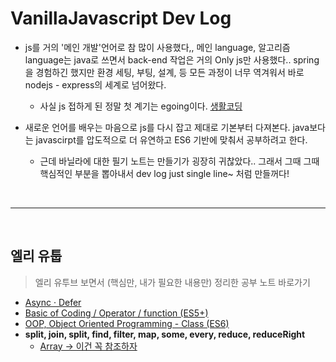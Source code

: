 # VanillaJavascript Dev Log

- js를 거의 '메인 개발'언어로 참 많이 사용했다,, 메인 language, 알고리즘 language는 java로 쓰면서 back-end 작업은 거의 Only js만 사용했다.. spring을 경험하긴 했지만 환경 세팅, 부팅, 설계, 등 모든 과정이 너무 역겨워서 바로 nodejs - express의 세계로 넘어왔다. 
    - 사실 js 접하게 된 정말 첫 계기는 egoing이다. [생활코딩](https://opentutorials.org/course/1)

- 새로운 언어를 배우는 마음으로 js를 다시 잡고 제대로 기본부터 다져본다. java보다는 javascirpt를 압도적으로 더 유연하고 ES6 기반에 맞춰서 공부하려고 한다. 
    - 근데 바닐라에 대한 필기 노트는 만들기가 굉장히 귀찮았다.. 그래서 그때 그때 핵심적인 부분을 뽑아내서 dev log just single line~ 처럼 만들꺼다! 


</br>

------------

</br>

## 엘리 유툽

> 엘리 유투브 보면서 (핵심만, 내가 필요한 내용만) 정리한 공부 노트 바로가기 

- [Async · Defer](https://github.com/Nuung/all-about-javascript/blob/master/note/%EC%97%98%EB%A6%AC%EC%9C%A0%ED%88%BD/class2.md)
- [Basic of Coding / Operator / function (ES5+)](https://github.com/Nuung/all-about-javascript/blob/master/note/%EC%97%98%EB%A6%AC%EC%9C%A0%ED%88%BD/class4.md)
- [OOP, Object Oriented Programming - Class (ES6)](https://github.com/Nuung/all-about-javascript/blob/master/note/%EC%97%98%EB%A6%AC%EC%9C%A0%ED%88%BD/class6.md)
- **split, join, split, find, filter, map, some, every, reduce, reduceRight**
    - [Array -> 이건 꼭 참조하자](https://github.com/Nuung/all-about-javascript/blob/master/note/%EC%97%98%EB%A6%AC%EC%9C%A0%ED%88%BD/class7.md)